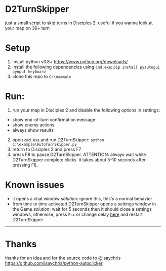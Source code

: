 # D2TurnSkipper
just a small script to skip turns in Disciples 2.
useful if you wanna look at your map on 30+ turn

# Setup
1) install python v3.8+ https://www.python.org/downloads/
2) install the following dependencies using `cmd.exe`: `pip install pyautogui pynput keyboard`
3) clone this repo to `C:\example`

# Run:
1) run your map in Disciples 2 and disable the following options in settings:
- show end-of-turn confirmation message
- show enemy actions
- always show results
2) open `cmd.exe` and run D2TurnSkipper: `python C:\example\AutoTurnSkipper.py`
3) return to Disciples 2 and press F7
4) press F8 to pause D2TurnSkipper. ATTENTION: always wait while D2TurnSkipper complete clicks. it takes about 5-10 seconds after pressing F8.

# Known issues
- it opens a chat window
  *solution*: ignore this, this's a normal behavior
- from time to time activated D2TurnSkipper opens a settings window in the Game
  *solution*: wait for 5 seconds then it should close a settings windows, otherwise, press `Esc` or change delay [here](https://github.com/hobayoba/D2TurnSkipper/blob/main/AutoTurnSkipper.py#L7) and restart D2TurnSkipper

------
# Thanks
thanks for an idea and for the source code to @isaychris  
https://github.com/isaychris/python-autoclicker

